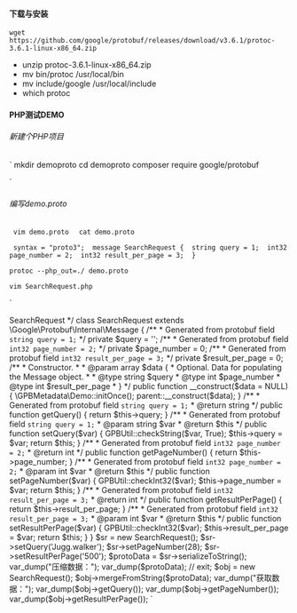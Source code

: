 

#### 下载与安装

`
wget https://github.com/google/protobuf/releases/download/v3.6.1/protoc-3.6.1-linux-x86_64.zip 
`

- unzip protoc-3.6.1-linux-x86_64.zip 
- mv bin/protoc /usr/local/bin 
- mv include/google /usr/local/include 
- which protoc 



#### PHP测试DEMO

###### 新建个PHP项目 


`
mkdir demoproto 
cd demoproto 
composer require google/protobuf 

`

###### 编写demo.proto

` 
vim demo.proto 
`
` 
cat demo.proto 
`

` 
syntax = "proto3"; 
message SearchRequest { 
  string query = 1; 
  int32 page_number = 2; 
  int32 result_per_page = 3; 
} 
`


`
protoc --php_out=./ demo.proto 
`

`
vim SearchRequest.php 
`

`

<?php 
# Generated by the protocol buffer compiler.  DO NOT EDIT! 
# source: demo.proto 

require_once './vendor/autoload.php'; 
require_once './GPBMetadata/Demo.php'; 
 
use Google\Protobuf\Internal\GPBType; 
use Google\Protobuf\Internal\RepeatedField; 
use Google\Protobuf\Internal\GPBUtil; 
 
/** 
 * Generated from protobuf message <code>SearchRequest</code> 
 */ 
class SearchRequest extends \Google\Protobuf\Internal\Message 
{ 
    /** 
     * Generated from protobuf field <code>string query = 1;</code> 
     */ 
    private $query = ''; 
    /** 
     * Generated from protobuf field <code>int32 page_number = 2;</code> 
     */ 
    private $page_number = 0; 
    /** 
     * Generated from protobuf field <code>int32 result_per_page = 3;</code> 
     */ 
    private $result_per_page = 0; 
 
    /** 
     * Constructor. 
     * 
     * @param array $data { 
     *     Optional. Data for populating the Message object. 
     * 
     *     @type string $query 
     *     @type int $page_number 
     *     @type int $result_per_page 
     * } 
     */ 
    public function __construct($data = NULL) { 
        \GPBMetadata\Demo::initOnce(); 
        parent::__construct($data); 
    } 
 
    /** 
     * Generated from protobuf field <code>string query = 1;</code> 
     * @return string 
     */ 
    public function getQuery() 
    { 
        return $this->query; 
    } 
 
    /** 
     * Generated from protobuf field <code>string query = 1;</code> 
     * @param string $var 
     * @return $this 
     */ 
    public function setQuery($var) 
    { 
        GPBUtil::checkString($var, True); 
        $this->query = $var; 
 
        return $this; 
    } 
 
    /** 
     * Generated from protobuf field <code>int32 page_number = 2;</code> 
     * @return int 
     */ 
    public function getPageNumber() 
    { 
        return $this->page_number; 
    } 
 
    /** 
     * Generated from protobuf field <code>int32 page_number = 2;</code> 
     * @param int $var 
     * @return $this 
     */ 
    public function setPageNumber($var) 
    { 
        GPBUtil::checkInt32($var); 
        $this->page_number = $var; 
 
        return $this; 
    } 
 
    /** 
     * Generated from protobuf field <code>int32 result_per_page = 3;</code> 
     * @return int 
     */ 
    public function getResultPerPage() 
    { 
        return $this->result_per_page; 
    } 
 
    /** 
     * Generated from protobuf field <code>int32 result_per_page = 3;</code> 
     * @param int $var 
     * @return $this 
     */ 
    public function setResultPerPage($var) 
    { 
        GPBUtil::checkInt32($var); 
        $this->result_per_page = $var; 
 
        return $this; 
    } 
 
} 
 
$sr = new SearchRequest(); 
$sr->setQuery('Jugg.walker'); 
$sr->setPageNumber(28); 
$sr->setResultPerPage('500'); 
 
 
$protoData = $sr->serializeToString(); 
var_dump("压缩数据："); 
var_dump($protoData); 
// exit; 
 
$obj = new SearchRequest(); 
$obj->mergeFromString($protoData); 
var_dump("获取数据："); 
var_dump($obj->getQuery()); 
var_dump($obj->getPageNumber()); 
var_dump($obj->getResultPerPage()); 
 
`
